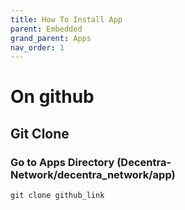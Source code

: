 ```yaml
---
title: How To Install App
parent: Embedded
grand_parent: Apps
nav_order: 1
---
```


# On github

## Git Clone

### Go to Apps Directory (Decentra-Network/decentra_network/app)

`git clone github_link`
